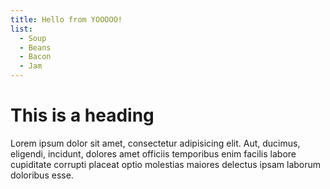 ```yaml
---
title: Hello from YOOOOO!
list:
  - Soup
  - Beans
  - Bacon
  - Jam
---
```

# This is a heading

Lorem ipsum dolor sit amet, consectetur adipisicing elit. Aut, ducimus, eligendi, incidunt, dolores amet officiis temporibus enim facilis labore cupiditate corrupti placeat optio molestias maiores delectus ipsam laborum doloribus esse.